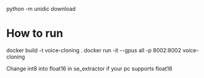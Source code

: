 python -m unidic download

# How to run
docker build -t voice-cloning .
docker run -it --gpus all -p 8002:8002 voice-cloning

Change int8 into float16 in se_extractor if your pc supports float16
